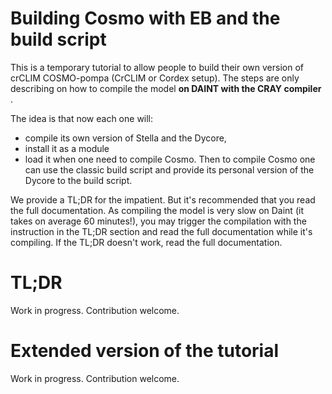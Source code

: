 # Building Cosmo with EB and the build script

This is a temporary tutorial to allow people to build their own version of crCLIM COSMO-pompa (CrCLIM or Cordex setup).
The steps are only describing on how to compile the model **on DAINT with the CRAY compiler** .

The idea is that now each one will: 
  * compile its own version of Stella and the Dycore, 
  * install it as a module 
  * load it when one need to compile Cosmo.
Then to compile Cosmo one can use the classic build script and provide its personal version of the Dycore to the build script.

We provide a TL;DR for the impatient.
But it's recommended that you read the full documentation.
As compiling the model is very slow on Daint (it takes on average 60 minutes!), you may trigger the compilation with the instruction in the TL;DR section and read the full documentation while it's compiling. 
If the TL;DR doesn't work, read the full documentation.

# TL;DR

Work in progress. Contribution welcome.

# Extended version of the tutorial

Work in progress. Contribution welcome.
